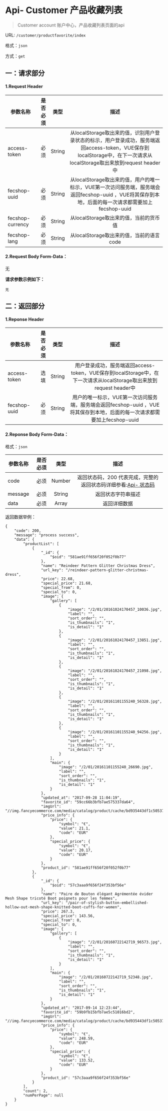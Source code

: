 Api- Customer 产品收藏列表
================

> Customer account 账户中心，产品收藏列表页面的api

URL: `/customer/productfavorite/index`

格式：`json`

方式：`get`


一：请求部分
---------

#### 1.Request Header


| 参数名称          | 是否必须    |  类型        |  描述     |
| ------------------| -----:      | :----:       |:----:     |
| access-token      | 必须        |   String     | 从localStorage取出来的值，识别用户登录状态的标示，用户登录成功，服务端返回access-token，VUE保存到localStorage中，在下一次请求从localStorage取出来放到request header中   |
| fecshop-uuid      | 必须        |   String     | 从localStorage取出来的值，用户的唯一标示，VUE第一次访问服务端，服务端会返回fecshop-uuid ，VUE将其保存到本地，后面的每一次请求都需要加上fecshop-uuid    |
| fecshop-currency  | 必须        |   String     | 从localStorage取出来的值，当前的货币值  |
| fecshop-lang      | 必须        |   String     | 从localStorage取出来的值，当前的语言code  |


#### 2.Request Body Form-Data：

无

**请求参数示例如下：**

```
无
```

二：返回部分
----------

#### 1.Reponse Header

| 参数名称          | 是否必须    |  类型        |  描述     |
| ------------------| -----:      | :----:       |:----:     |
| access-token      | 选填        |   String     | 用户登录成功，服务端返回access-token，VUE保存到localStorage中，在下一次请求从localStorage取出来放到request header中   |
| fecshop-uuid      | 必须        |   String     | 用户的唯一标示，VUE第一次访问服务端，服务端会返回fecshop-uuid ，VUE将其保存到本地，后面的每一次请求都需要加上fecshop-uuid    |

#### 2.Reponse Body Form-Data：

格式：`json`

| 参数名称        | 是否必须    |  类型       |  描述        |
| ----------------| -----:      | :----:      |:----:        | 
| code            | 必须        |   Number    | 返回状态码，200 代表完成，完整的返回状态码详细参看:[Api- 状态码](fecshop-server-return-code.md) |
| message         | 必须        |   String    | 返回状态字符串描述  |
| data            | 必须        |   Array     | 返回详细数据        |

返回数据举例：

```
{
    "code": 200,
    "message": "process success",
    "data": {
        "productList": [
            {
                "_id": {
                    "$oid": "581ae91ff656f20f052f0b77"
                },
                "name": "Reindeer Pattern Glitter Christmas Dress",
                "url_key": "/reindeer-pattern-glitter-christmas-dress",
                "price": 22.68,
                "special_price": 21.68,
                "special_from": 0,
                "special_to": 0,
                "image": {
                    "gallery": [
                        {
                            "image": "/2/01/20161024170457_10036.jpg",
                            "label": "",
                            "sort_order": "",
                            "is_thumbnails": "1",
                            "is_detail": "1"
                        },
                        {
                            "image": "/2/01/20161024170457_13851.jpg",
                            "label": "",
                            "sort_order": "",
                            "is_thumbnails": "1",
                            "is_detail": "1"
                        },
                        {
                            "image": "/2/01/20161024170457_21098.jpg",
                            "label": "",
                            "sort_order": "",
                            "is_thumbnails": "1",
                            "is_detail": "1"
                        },
                        {
                            "image": "/2/01/20161101155240_56328.jpg",
                            "label": "",
                            "sort_order": "",
                            "is_thumbnails": "1",
                            "is_detail": "1"
                        },
                        {
                            "image": "/2/01/20161101155240_94256.jpg",
                            "label": "",
                            "sort_order": "",
                            "is_thumbnails": "1",
                            "is_detail": "1"
                        }
                    ],
                    "main": {
                        "image": "/2/01/20161101155240_26690.jpg",
                        "label": "",
                        "sort_order": "",
                        "is_thumbnails": "1",
                        "is_detail": "1"
                    }
                },
                "updated_at": "2017-09-28 11:04:19",
                "favorite_id": "59cc66b3bfb7ae575337da64",
                "imgUrl": "//img.fancyecommerce.com/media/catalog/product/cache/bd935443df1c50537d4edaab4af5d446/296/0/2/01/20161101155240_26690.jpg",
                "price_info": {
                    "price": {
                        "symbol": "€",
                        "value": 21.1,
                        "code": "EUR"
                    },
                    "special_price": {
                        "symbol": "€",
                        "value": 20.17,
                        "code": "EUR"
                    }
                },
                "product_id": "581ae91ff656f20f052f0b77"
            },
            {
                "_id": {
                    "$oid": "57c3aaa9f656f24f353bf56e"
                },
                "name": "Paire de Bouton élégant Agrémentée évider Mesh Shape tricoté Boot poignets pour les femmes",
                "url_key": "/pair-of-stylish-button-embellished-hollow-out-mesh-shape-knitted-boot-cuffs-for-women",
                "price": 267.3,
                "special_price": 143.56,
                "special_from": 0,
                "special_to": 0,
                "image": {
                    "gallery": [
                        {
                            "image": "/2/01/20160722142719_96573.jpg",
                            "label": "",
                            "sort_order": "",
                            "is_thumbnails": "1",
                            "is_detail": "1"
                        }
                    ],
                    "main": {
                        "image": "/2/01/20160722142719_52348.jpg",
                        "label": "",
                        "sort_order": "",
                        "is_thumbnails": "1",
                        "is_detail": "1"
                    }
                },
                "updated_at": "2017-09-14 12:23:44",
                "favorite_id": "59b9fb15bfb7ae5c51016bd2",
                "imgUrl": "//img.fancyecommerce.com/media/catalog/product/cache/bd935443df1c50537d4edaab4af5d446/296/0/2/01/20160722142719_52348.jpg",
                "price_info": {
                    "price": {
                        "symbol": "€",
                        "value": 248.59,
                        "code": "EUR"
                    },
                    "special_price": {
                        "symbol": "€",
                        "value": 133.52,
                        "code": "EUR"
                    }
                },
                "product_id": "57c3aaa9f656f24f353bf56e"
            }
        ],
        "count": 2,
        "numPerPage": null
    }
}
```